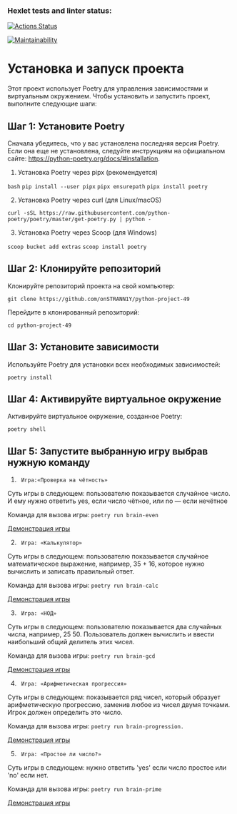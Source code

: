### Hexlet tests and linter status:

[![Actions Status](https://github.com/onSTRANN1Y/python-project-49/actions/workflows/hexlet-check.yml/badge.svg)](https://github.com/onSTRANN1Y/python-project-49/actions)

[![Maintainability](https://api.codeclimate.com/v1/badges/92ecef7fa48501f2d7cd/maintainability)](https://codeclimate.com/github/onSTRANN1Y/python-project-49/maintainability)

<!--Установка-->
# Установка и запуск проекта

Этот проект использует Poetry для управления зависимостями и виртуальным окружением. Чтобы установить и запустить проект, выполните следующие шаги:

## Шаг 1:  Установите Poetry

Сначала убедитесь, что у вас установлена последняя версия Poetry. Если она еще не установлена, следуйте инструкциям на официальном сайте: https://python-poetry.org/docs/#installation.

1. Установка Poetry через pipx (рекомендуется)

```bash```
```pip install --user pipx```
```pipx ensurepath```
```pipx install poetry```

2.  Установка Poetry через curl (для Linux/macOS)

```curl -sSL https://raw.githubusercontent.com/python-poetry/poetry/master/get-poetry.py | python -```

3.  Установка Poetry через Scoop (для Windows)

```scoop bucket add extras```
```scoop install poetry```

## Шаг 2: Клонируйте репозиторий

Клонируйте репозиторий проекта на свой компьютер:

```git clone https://github.com/onSTRANN1Y/python-project-49```

Перейдите в клонированный репозиторий:

```cd python-project-49```


## Шаг 3: Установите зависимости

Используйте Poetry для установки всех необходимых зависимостей:

```poetry install```


## Шаг 4: Активируйте виртуальное окружение

Активируйте виртуальное окружение, созданное Poetry:

```poetry shell```


## Шаг 5: Запустите выбранную игру выбрав нужную команду


1.		Игра:«Проверка на чётность» 

Суть игры в следующем: пользователю показывается случайное число. И ему нужно ответить yes, если число чётное, или no — если нечётное

Команда для вызова игры:
```poetry run brain-even```

[Демонстрация игры](https://asciinema.org/a/mc34MGyaLHGwrZetgAM799gi0)

2.		Игра: «Калькулятор»

Суть игры в следующем: пользователю показывается случайное математическое выражение, например, 35 + 16, которое нужно вычислить и записать правильный ответ.

Команда для вызова игры:
```poetry run brain-calc```

[Демонстрация игры](https://asciinema.org/a/G1mAVrt71NGE9tmQHNEsgXdhD)

3.		Игра: «НОД»

Суть игры в следующем: пользователю показывается два случайных числа, например, 25 50. Пользователь должен вычислить и ввести наибольший общий делитель этих чисел.

Команда для вызова игры:
```poetry run brain-gcd```

[Демонстрация игры](https://asciinema.org/a/5Dm5bHRv2qLQXs6hrPFUM6WkS)

4.		Игра: «Арифметическая прогрессия»

Суть игры в следующем: показывается ряд чисел, который образует арифметическую прогрессию, заменив любое из чисел двумя точками. Игрок должен определить это число.

Команда для вызова игры:
```poetry run brain-progression.```

[Демонстрация игры](https://asciinema.org/a/KxWWY5FWVV50R4pKGq96UrT0f)

5.		Игра: «Простое ли число?»

Суть игры в следующем: нужно ответить 'yes' если число простое или 'no' если нет.

Команда для вызова игры:
```poetry run brain-prime```

[Демонстрация игры](https://asciinema.org/a/86ciaYcLN4dedMlcDQ6ZTsG0t)
